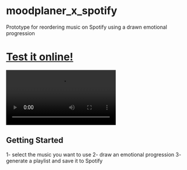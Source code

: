 # moodplaner_x_spotify
Prototype for reordering music on Spotify using a drawn emotional progression

# [Test it online!](https://wd400.github.io/Moodplaner_x_Spotify/)


![](demo.webm)

## Getting Started


1- select the music you want to use 
2- draw an emotional progression 
3- generate a playlist and save it to Spotify 
